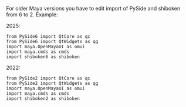 For older Maya versions you have to edit import of PySide and shiboken from 6 to 2.
Example:

2025:
```
from PySide6 import QtCore as qc
from PySide6 import QtWidgets as qg
import maya.OpenMayaUI as omui
import maya.cmds as cmds
import shiboken6 as shiboken
```

2022:
```
from PySide2 import QtCore as qc
from PySide2 import QtWidgets as qg
import maya.OpenMayaUI as omui
import maya.cmds as cmds
import shiboken2 as shiboken
```



